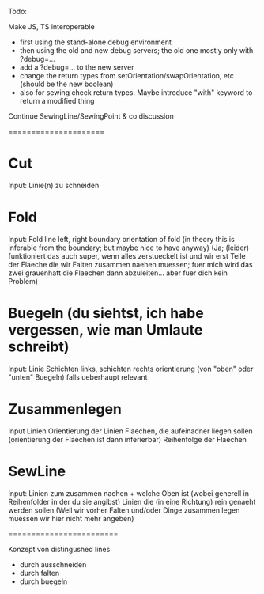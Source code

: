 Todo:

Make JS, TS interoperable

- first using the stand-alone debug environment
- then using the old and new debug servers; the old one mostly only with ?debug=...
- add a ?debug=... to the new server
- change the return types from setOrientation/swapOrientation, etc (should be the new boolean)
- also for sewing check return types. Maybe introduce "with" keyword to return a modified thing

Continue SewingLine/SewingPoint & co discussion

=====================

# Cut

Input:
Linie(n) zu schneiden

# Fold

Input:
Fold line
left, right boundary
orientation of fold (in theory this is inferable from the boundary; but maybe nice to have anyway)
(Ja; (leider) funktioniert das auch super, wenn alles zerstueckelt ist und wir erst Teile der Flaeche die wir Falten zusammen naehen muessen; fuer mich wird das zwei grauenhaft die Flaechen dann abzuleiten... aber fuer dich kein Problem)

# Buegeln (du siehtst, ich habe vergessen, wie man Umlaute schreibt)

Input:
Linie
Schichten links, schichten rechts
orientierung (von "oben" oder "unten" Buegeln) falls ueberhaupt relevant

# Zusammenlegen

Input
Linien
Orientierung der Linien
Flaechen, die aufeinadner liegen sollen (orientierung der Flaechen ist dann inferierbar)
Reihenfolge der Flaechen

# SewLine

Input:
Linien zum zusammen naehen + welche Oben ist (wobei generell in Reihenfolder in der du sie angibst)
Linien die (in eine Richtung) rein genaeht werden sollen
(Weil wir vorher Falten und/oder Dinge zusammen legen muessen wir hier nicht mehr angeben)

========================

Konzept von distingushed lines

- durch ausschneiden
- durch falten
- durch buegeln
